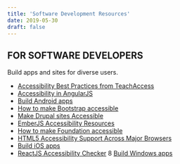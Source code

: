```yaml
---
title: 'Software Development Resources'
date: 2019-05-30
draft: false
---
```


## FOR SOFTWARE DEVELOPERS
Build apps and sites for diverse users.
* [Accessibility Best Practices from TeachAccess](https://teachaccess.github.io/tutorial/)
* [Accessibility in AngularJS](https://docs.angularjs.org/guide/accessibility)
* [Build Android apps](https://developer.android.com/guide/topics/ui/accessibility/index.html)
* [How to make Bootstrap accessible](https://v4-alpha.getbootstrap.com/getting-started/accessibility/)
* [Make Drupal sites Accessible](https://www.drupal.org/project/accessibility)
* [EmberJS Accessibility Resources](https://github.com/ember-a11y/)
* [How to make Foundation accessible](http://foundation.zurb.com/sites/docs/v/5.5.3/accessibility.html)
* [HTML5 Accessibility Support Across Major Browsers](http://www.ssbbartgroup.com/blog/the-digital-accessibility-maturity-model-introduction-to-damm/)
* [Build iOS apps](https://developer.apple.com/ios/human-interface-guidelines/interaction/accessibility/)
* [ReactJS Accessibility Checker](https://github.com/reactjs/react-a11y)
8 [Build Windows apps](https://docs.microsoft.com/en-us/windows/uwp/accessibility/accessibility)